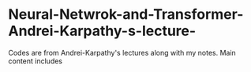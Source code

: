 # Neural-Netwrok-and-Transformer-Andrei-Karpathy-s-lecture-
Codes are from Andrei-Karpathy's lectures along with my notes.
Main content includes 
